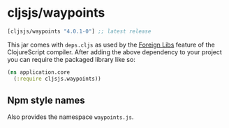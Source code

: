 # cljsjs/waypoints

[](dependency)
```clojure
[cljsjs/waypoints "4.0.1-0"] ;; latest release
```
[](/dependency)

This jar comes with `deps.cljs` as used by the [Foreign Libs][flibs]
feature of the ClojureScript compiler. After adding the above
dependency to your project you can require the packaged library like
so:

```clojure
(ns application.core
  (:require cljsjs.waypoints))
```

## Npm style names

Also provides the namespace `waypoints.js`.

[flibs]: https://clojurescript.org/reference/packaging-foreign-deps
